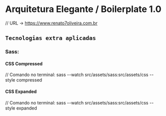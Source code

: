 # Arquitetura Elegante / Boilerplate 1.0
// URL -> https://www.renato7oliveira.com.br

## `Tecnologias extra aplicadas`

### Sass: 
#### CSS Compressed
// Comando no terminal:
sass --watch src/assets/sass:src/assets/css --style compressed 

#### CSS Expanded
// Comando no terminal: 
sass --watch src/assets/sass:src/assets/css --style expanded 